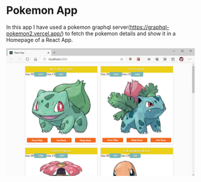 # Pokemon App
In this app I have used a pokemon graphql server(https://graphql-pokemon2.vercel.app/) to fetch the pokemon details and show it in a Homepage of a React App.

<img src="screenshots\Screenshot 2020-12-20 173402.png" alt="App Home Page">
